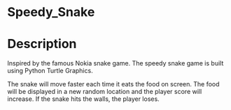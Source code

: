 # Speedy_Snake
# Description 
Inspired by the famous Nokia snake game. The speedy snake game is built using Python Turtle Graphics. 

The snake will move faster each time it eats the food on screen. 
The food will be displayed in a new random location and the player score will increase. 
If the snake hits the walls, the player loses.
